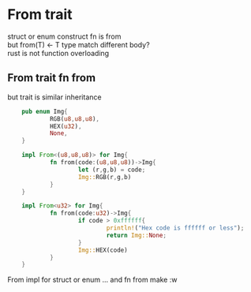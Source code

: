 # From trait
struct or enum construct fn is from  
but from(T) <- T type match different body?  
rust is not function overloading
## From trait fn from
but trait is similar inheritance  
```rust
	pub enum Img{
			RGB(u8,u8,u8),
			HEX(u32),
			None,
	}

	impl From<(u8,u8,u8)> for Img{
			fn from(code:(u8,u8,u8))->Img{
					let (r,g,b) = code;
					Img::RGB(r,g,b)
			}
	}

	impl From<u32> for Img{
			fn from(code:u32)->Img{
					if code > 0xffffff{
							println!("Hex code is ffffff or less");
							return Img::None;
					}
					Img::HEX(code)
			}
	}
```

From<type> impl for struct or enum ... and fn from make :w
